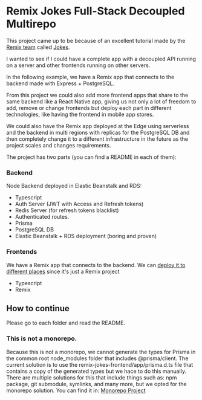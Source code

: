 # Remix Jokes Full-Stack Decoupled Multirepo


This project came up to be because of an excellent tutorial made by the [Remix team](https://remix.run/) called [Jokes](https://remix.run/docs/en/v1/tutorials/jokes). 

I wanted to see if I could have a complete app with a decoupled API running on a server and other frontends running on other servers.

In the following example, we have a Remix app that connects to the backend made with Express + PostgreSQL. 

From this project we could also add more frontend apps that share to the same backend like a React Native app, giving us not only a lot of freedom to add, remove or change frontends but deploy each part in different technologies, like having the frontend in mobile app stores.

We could also have the Remix app deployed at the Edge using serverless and the backend in multi regions with replicas for the PostgreSQL DB and then completely change it to a different infrastructure in the future as the project scales and changes requirements.

The project has two parts (you can find a README in each of them):

### Backend

Node Backend deployed in Elastic Beanstalk and RDS:

- Typescript
- Auth Server (JWT with Access and Refresh tokens)
- Redis Server (for refresh tokens blacklist)
- Authenticated routes.
- Prisma
- PostgreSQL DB
- Elastic Beanstalk + RDS deployment (boring and proven)


### Frontends

We have a Remix app that connects to the backend. We can [deploy it to different places](https://remix.run/docs/en/v1/guides/deployment) since it's just a Remix project

- Typescript
- Remix


## How to continue

Please go to each folder and read the README.

### This is not a monorepo.

Because this is not a monorepo, we cannot generate the types for Prisma in the common root node_modules folder that includes @prisma/client. The current solution is to use the remix-jokes-frontend/app/prisma.d.ts file that contains a copy of the generated types but we hace to do this manually. There are multiple solutions for this that include things such as: npm package, git submodule, symlinks, and many more, but we opted for the monorepo solution. You can find it in: [Monorepo Project](https://github.com/alfonsocartes/remix-jokes-decoupled-monorepo)
